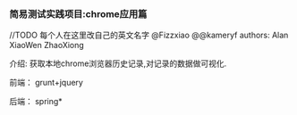 ### 简易测试实践项目:chrome应用篇


//TODO 每个人在这里改自己的英文名字 @Fizzxiao @@kameryf
authors:
    Alan
    XiaoWen
    ZhaoXiong

介绍:
    获取本地chrome浏览器历史记录,对记录的数据做可视化.

前端：
    grunt+jquery

后端：
    spring*

